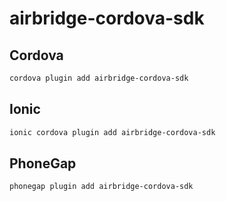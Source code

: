 # airbridge-cordova-sdk

## Cordova

```bash
cordova plugin add airbridge-cordova-sdk
```

## Ionic

```bash
ionic cordova plugin add airbridge-cordova-sdk
```

## PhoneGap

```bash
phonegap plugin add airbridge-cordova-sdk
```